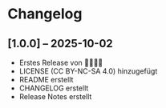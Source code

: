 # Changelog

## [1.0.0] – 2025-10-02
- Erstes Release von 💖🧸🧸💖
- LICENSE (CC BY-NC-SA 4.0) hinzugefügt
- README erstellt
- CHANGELOG erstellt
- Release Notes erstellt
